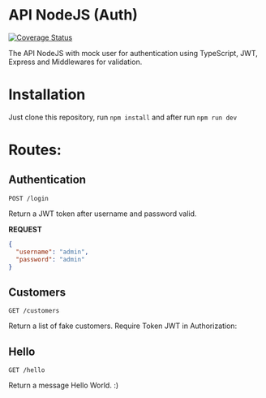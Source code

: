 # API NodeJS (Auth)

[![Coverage Status](https://coveralls.io/repos/github/odanieldcs/nodejs-jwt-typescript-express/badge.svg?branch=main)](https://coveralls.io/github/odanieldcs/nodejs-jwt-typescript-express?branch=main)

The API NodeJS with mock user for authentication using TypeScript, JWT, Express and Middlewares for validation.

# Installation

Just clone this repository, run `npm install` and after run `npm run dev`

# Routes:

## **Authentication**

`POST /login`

Return a JWT token after username and password valid.

**REQUEST**

```json
{
  "username": "admin",
  "password": "admin"
}
```

## **Customers**

`GET /customers`

Return a list of fake customers. Require Token JWT in Authorization:

## **Hello**

`GET /hello`

Return a message Hello World. :)
